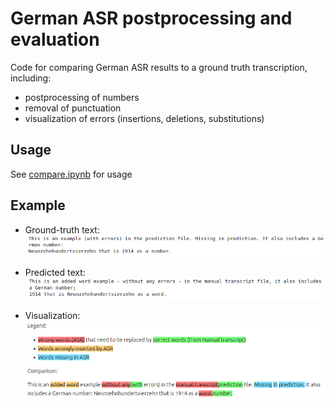 # German ASR postprocessing and evaluation

Code for comparing German ASR results to a ground truth transcription, including:

- postprocessing of numbers
- removal of punctuation
- visualization of errors (insertions, deletions, substitutions)

## Usage

See [compare.ipynb](compare.ipynb) for usage

## Example

* Ground-truth text: 
  ![Ground-truth](img/gt.png)

* Predicted text:
  ![Prediction](img/predict.png)

* Visualization:
  ![Visualization](img/vis.png)
